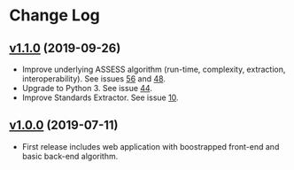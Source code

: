 # Change Log

## [v1.1.0](https://github.com/nasa-jpl/ASSESS/tree/v1.1.0) (2019-09-26)
- Improve underlying ASSESS algorithm (run-time, complexity, extraction, interoperability). See issues [56](https://github.com/nasa-jpl/ASSESS/issues/56) and [48](https://github.com/nasa-jpl/ASSESS/issues/48).
- Upgrade to Python 3. See issue [44](https://github.com/nasa-jpl/ASSESS/issues/44).
- Improve Standards Extractor. See issue [10](https://github.com/nasa-jpl/ASSESS/issues/10).

## [v1.0.0](https://github.com/nasa-jpl/ASSESS/tree/v1.0.0) (2019-07-11)
- First release includes web application with boostrapped front-end and basic back-end algorithm.
